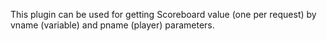 This plugin can be used for getting Scoreboard value (one per request) by vname (variable) and pname (player) parameters.